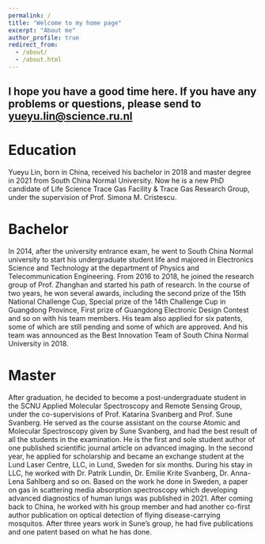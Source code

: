 ```yaml
---
permalink: /
title: "Welcome to my home page"
excerpt: "About me"
author_profile: true
redirect_from: 
  - /about/
  - /about.html
---
```

I hope you have a good time here. If you have any problems or questions, please send to yueyu.lin@science.ru.nl
---

Education
======
Yueyu Lin, born in China, received his bachelor in 2018 and master degree in 2021 from South China Normal University. Now he is a new PhD candidate of Life Science Trace Gas Facility & Trace Gas Research Group, under the supervision of Prof. Simona M. Cristescu.

Bachelor
======
In 2014, after the university entrance exam, he went to South China Normal university to start his undergraduate student life and majored in Electronics Science and Technology at the department of Physics and Telecommunication Engineering. From 2016 to 2018, he joined the research group of Prof. Zhanghan and started his path of research. In the course of two years, he won several awards, including the second prize of the 15th National Challenge Cup, Special prize of the 14th Challenge Cup in Guangdong Province, First prize of Guangdong Electronic Design Contest and so on with his team members. His team also applied for six patents, some of which are still pending and some of which are approved. And his team was announced as the Best Innovation Team of South China Normal University in 2018.

Master
======
After graduation, he decided to become a post-undergraduate student in the SCNU Applied Molecular Spectroscopy and Remote Sensing Group, under the co-supervisions of Prof. Katarina Svanberg and Prof. Sune Svanberg. He served as the course assistant on the course Atomic and Molecular Spectroscopy given by Sune Svanberg, and had the best result of all the students in the examination. He is the first and sole student author of one published scientific journal article on advanced imaging. In the second year, he applied for scholarship and became an exchange student at the Lund Laser Centre, LLC, in Lund, Sweden for six months. During his stay in LLC, he worked with Dr. Patrik Lundin, Dr. Emilie Krite Svanberg, Dr. Anna-Lena Sahlberg and so on. Based on the work he done in Sweden, a paper on gas in scattering media absorption spectroscopy which developing advanced diagnostics of human lungs was published in 2021. After coming back to China, he worked with his group member and had another co-first author publication on optical detection of flying disease-carrying mosquitos. After three years work in Sune’s group, he had five publications and one patent based on what he has done.

